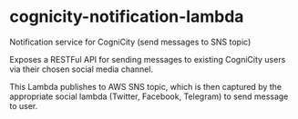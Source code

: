 # cognicity-notification-lambda
Notification service for CogniCity (send messages to SNS topic)

Exposes a RESTFul API for sending messages to existing CogniCity users via their chosen social media channel.

This Lambda publishes to AWS SNS topic, which is then captured by the appropriate social lambda (Twitter, Facebook, Telegram) to send message to user.

